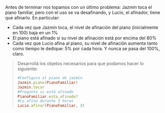 Antes de terminar nos topamos con un último problema: Jazmín toca el piano familiar, pero con el uso se va desafinando, y Lucio, el afinador, tiene que afinarlo. En particular: 

* Cada vez que Jazmin toca, el nivel de afinación del piano (inicialmente en 100) baja en un 1%
* El piano está afinado si su nivel de afinación está por encima del 80%
* Cada vez que Lucio afina al piano, su nivel de afinación aumenta tanto como tiempo le dedique: 5% por cada hora. Y nunca se pasa del 100%, claro. 

> Desarrollá los objetos necesarios para que podamos hacer lo siguiente: 
> 
> ```ruby
> #Configura al piano de jazmin
> Jazmin.piano(PianoFamiliar) 
> Jazmin.tocar
> #Pregunta si está afinado
> PianoFamiliar.esta_afinado?
> #Lo afina durante 3 horas
> Lucio.afinar(PianoFamiliar, 3)
```